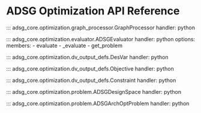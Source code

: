 # ADSG Optimization API Reference

::: adsg_core.optimization.graph_processor.GraphProcessor
    handler: python

::: adsg_core.optimization.evaluator.ADSGEvaluator
    handler: python
    options:
        members:
            - evaluate
            - _evaluate
            - get_problem

::: adsg_core.optimization.dv_output_defs.DesVar
    handler: python

::: adsg_core.optimization.dv_output_defs.Objective
    handler: python

::: adsg_core.optimization.dv_output_defs.Constraint
    handler: python

::: adsg_core.optimization.problem.ADSGDesignSpace
    handler: python

::: adsg_core.optimization.problem.ADSGArchOptProblem
    handler: python
